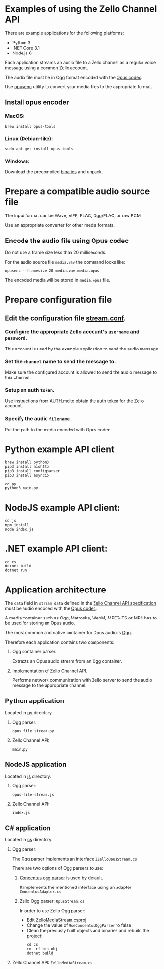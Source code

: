 # Examples of using the Zello Channel API

There are example applications for the following platforms:

* Python 3
* .NET Core 3.1
* Node.js 6

Each application streams an audio file to a Zello channel as a regular voice message using a common Zello account.

The audio file must be in Ogg format encoded with the [Opus codec](https://tools.ietf.org/html/rfc7845).

Use [opusenc](https://opus-codec.org/docs/opus-tools/opusenc.html) utility to convert your media files to the appropriate format.

## Install opus encoder

### MacOS:
```
brew install opus-tools
```

### Linux (Debian-like):
```
sudo apt-get install opus-tools
```

### Windows:

Download the precompiled [binaries](https://archive.mozilla.org/pub/opus/win32/opus-tools-0.2-opus-1.3.zip) and unpack.


# Prepare a compatible audio source file

The input format can be Wave, AIFF, FLAC, Ogg/FLAC, or raw PCM.

Use an appropriate converter for other media formats.


## Encode the audio file using Opus codec

Do not use a frame size less than 20 milliseconds.

For the audio source file `media.wav` the command looks like:
```
opusenc --framesize 20 media.wav media.opus
```

The encoded media will be stored in `media.opus` file.


# Prepare configuration file


## Edit the configuration file [stream.conf](./stream.conf).


### Configure the appropriate Zello account's `username` and `password`.

This account is used by the example application to send the audio message.


### Set the `channel` name to send the message to.

Make sure the configured account is allowed to send the audio message to this channel.


### Setup an auth `token`.

Use instructions from [AUTH.md](../AUTH.md) to obtain the auth token for the Zello account.


### Specify the audio `filename`.

Put the path to the media encoded with Opus codec.


# Python example API client
```
brew install python3
pip3 install aiohttp
pip3 install configparser
pip3 install asyncio

cd py
python3 main.py
```


# NodeJS example API client:
```
cd js
npm install
node index.js
```


# .NET example API client:
```
cd cs
dotnet build
dotnet run
```

# Application architecture

The `data` field in `stream data` defined in the [Zello Channel API specification](../API.md) must be audio encoded with the [Opus codec](https://tools.ietf.org/html/rfc6716).

A media container such as Ogg, Matroska, WebM, MPEG-TS or MP4 has to be used for storing an Opus audio.

The most common and native container for Opus audio is [Ogg](https://tools.ietf.org/html/rfc7845).

Therefore each application contains two components:
1. Ogg container parser.

   Extracts an Opus audio stream from an Ogg container.
2. Implementation of Zello Channel API.

   Performs network communication with Zello server to send the audio message to the appropriate channel.


## Python application

Located in [py](./py) directory.

1. Ogg parser:

   `opus_file_stream.py`
2. Zello Channel API:

   `main.py`

## NodeJS application

Located in [js](./js) directory.

1. Ogg parser:

   `opus-file-stream.js`
2. Zello Channel API:

   `index.js`

## C# application

Located in [cs](./cs) directory.

1. Ogg parser:

   The Ogg parser implements an interface `IZelloOpusStream.cs`

   There are two options of Ogg parsers to use:

   1. [Concentus ogg parser](https://github.com/lostromb/concentus.oggfile) is used by default.

      It implements the mentioned interface using an adapter `ConcentusAdapter.cs`

   2. Zello Ogg parser: `OpusStream.cs`

      In order to use Zello Ogg parser:

         * Edit [ZelloMediaStream.csproj](./cs/ZelloMediaStream.csproj)
         * Change the value of `UseConcentusOggParser` to false
         * Clean the previusly built objects and binaries and rebuild the project:
            ```
            cd cs
            rm -rf bin obj
            dotnet build
            ```

2. Zello Channel API: `ZelloMediaStream.cs`
